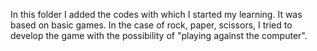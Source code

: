 
In this folder I added the codes with which I started my learning. It was based on basic games. 
In the case of rock, paper, scissors, I tried to develop the game with the possibility of "playing against the computer".
